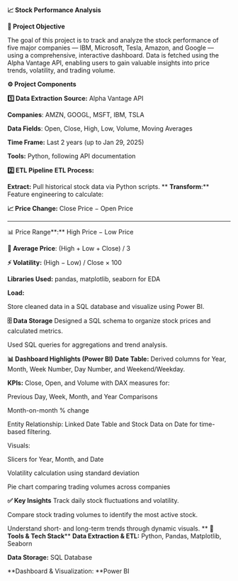 **📈 Stock Performance Analysis**

**📌 Project Objective**

The goal of this project is to track and analyze the stock performance of five major companies — IBM, Microsoft, Tesla, Amazon, and Google — using a comprehensive, interactive dashboard. Data is fetched using the Alpha Vantage API, enabling users to gain valuable insights into price trends, volatility, and trading volume.

**⚙️ Project Components**

**1️⃣ Data Extraction**
**Source:** Alpha Vantage API

**Companies**: AMZN, GOOGL, MSFT, IBM, TSLA

**Data Fields**: Open, Close, High, Low, Volume, Moving Averages

**Time Frame:** Last 2 years (up to Jan 29, 2025)

**Tools:** Python, following API documentation

**2️⃣ ETL Pipeline**
**ETL Process:**

**Extract:** Pull historical stock data via Python scripts.
**
**Transform**:** Feature engineering to calculate:

**📈 Price Change:** Close Price − Open Price
****
📊 Price Range**:** High Price − Low Price

**🧮 Average Price**: (High + Low + Close) / 3

**⚡ Volatility:** (High − Low) / Close × 100

**Libraries Used:** pandas, matplotlib, seaborn for EDA

**Load:**

Store cleaned data in a SQL database and visualize using Power BI.

**🗄️ Data Storage**
Designed a SQL schema to organize stock prices and calculated metrics.

Used SQL queries for aggregations and trend analysis.

**📊 Dashboard Highlights (Power BI)**
**Date Table:** Derived columns for Year, Month, Week Number, Day Number, and Weekend/Weekday.

**KPIs:** Close, Open, and Volume with DAX measures for:

Previous Day, Week, Month, and Year Comparisons

Month-on-month % change

Entity Relationship: Linked Date Table and Stock Data on Date for time-based filtering.

Visuals:

Slicers for Year, Month, and Date

Volatility calculation using standard deviation

Pie chart comparing trading volumes across companies

**✅ Key Insights**
Track daily stock fluctuations and volatility.

Compare stock trading volumes to identify the most active stock.

Understand short- and long-term trends through dynamic visuals.
**
**🧩 Tools & Tech Stack****
**Data Extraction & ETL:** Python, Pandas, Matplotlib, Seaborn

**Data Storage:** SQL Database

**Dashboard & Visualization: **Power BI
